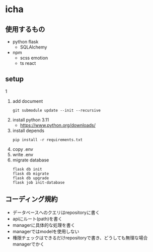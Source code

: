 # icha

## 使用するもの

* python flask
    * SQLAlchemy
* npm
    * scss emotion
    * ts react

## setup

1

1. add document
   ```shell
   git submodule update --init --recursive
   ```
2. install python 3.11
    * https://www.python.org/downloads/
3. install depends
    ```shell
    pip install -r requirements.txt
    ```
4. copy .env
5. write .env
6. migrate database
   ```shell
   flask db init
   flask db migrate
   flask db upgrade
   flask job init-database
   ```
   
## コーディング規約

* データベースへのクエリはrepositoryに書く
* apiにルート(path)を書く
* managerに具体的な処理を書く
* managerではmodelを使用しない
* 権限チェックはできるだけrepositoryで書き、どうしても無理な場合managerでかく